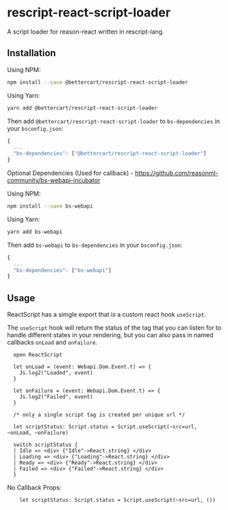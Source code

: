 
# rescript-react-script-loader

A script loader for reason-react written in rescript-lang.

## Installation

Using NPM:

```sh
npm install --save @bettercart/rescript-react-script-loader
```

Using Yarn:

```sh
yarn add @bettercart/rescript-react-script-loader
```

Then add `@bettercart/rescript-react-script-loader` to `bs-dependencies` in your `bsconfig.json`:
```js
{
  ...
  "bs-dependencies": ["@bettercart/rescript-react-script-loader"]
}
```

Optional Dependencies (Used for callback) - https://github.com/reasonml-community/bs-webapi-incubator

Using NPM:

```sh
npm install --save bs-webapi
```

Using Yarn:

```sh
yarn add bs-webapi
```

Then add `bs-webapi` to `bs-dependencies` in your `bsconfig.json`:
```js
{
  ...
  "bs-dependencies": ["bs-webapi"]
}
```


## Usage 

ReactScript has a simgle export that is a custom react hook `useScript`.

The `useScript` hook will return the status of the tag that you can listen for to handle different states in your
rendering, but you can also pass in named callbacks `onLoad` and `onFailure`.


```re
  open ReactScript

  let onLoad = (event: Webapi.Dom.Event.t) => {
    Js.log2("Loaded", event)
  }

  let onFailure = (event: Webapi.Dom.Event.t) => {
    Js.log2("Failed", event)
  }

  /* only a single script tag is created per unique url */

  let scriptStatus: Script.status = Script.useScript(~src=url, ~onLoad, ~onFailure)

  switch scriptStatus {
  | Idle => <div> {"Idle"->React.string} </div>
  | Loading => <div> {"Loading"->React.string} </div>
  | Ready => <div> {"Ready"->React.string} </div>
  | Failed => <div> {"Failed"->React.string} </div>
  }

```

No Callback Props:

```re
    let scriptStatus: Script.status = Script.useScript(~src=url, ())
```
